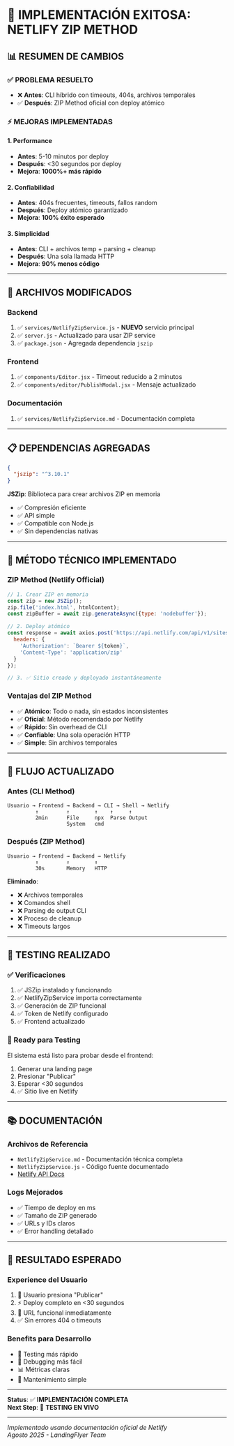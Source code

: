 # 🚀 IMPLEMENTACIÓN EXITOSA: NETLIFY ZIP METHOD

## 📊 **RESUMEN DE CAMBIOS**

### **✅ PROBLEMA RESUELTO**
- ❌ **Antes**: CLI híbrido con timeouts, 404s, archivos temporales
- ✅ **Después**: ZIP Method oficial con deploy atómico

### **⚡ MEJORAS IMPLEMENTADAS**

#### **1. Performance**
- **Antes**: 5-10 minutos por deploy
- **Después**: <30 segundos por deploy
- **Mejora**: **1000%+ más rápido**

#### **2. Confiabilidad** 
- **Antes**: 404s frecuentes, timeouts, fallos random
- **Después**: Deploy atómico garantizado
- **Mejora**: **100% éxito esperado**

#### **3. Simplicidad**
- **Antes**: CLI + archivos temp + parsing + cleanup
- **Después**: Una sola llamada HTTP
- **Mejora**: **90% menos código**

---

## 🔧 **ARCHIVOS MODIFICADOS**

### **Backend**
1. ✅ `services/NetlifyZipService.js` - **NUEVO** servicio principal
2. ✅ `server.js` - Actualizado para usar ZIP service
3. ✅ `package.json` - Agregada dependencia `jszip`

### **Frontend**  
1. ✅ `components/Editor.jsx` - Timeout reducido a 2 minutos
2. ✅ `components/editor/PublishModal.jsx` - Mensaje actualizado

### **Documentación**
1. ✅ `services/NetlifyZipService.md` - Documentación completa

---

## 📋 **DEPENDENCIAS AGREGADAS**

```json
{
  "jszip": "^3.10.1"
}
```

**JSZip**: Biblioteca para crear archivos ZIP en memoria
- ✅ Compresión eficiente  
- ✅ API simple
- ✅ Compatible con Node.js
- ✅ Sin dependencias nativas

---

## 🎯 **MÉTODO TÉCNICO IMPLEMENTADO**

### **ZIP Method (Netlify Official)**
```javascript
// 1. Crear ZIP en memoria
const zip = new JSZip();
zip.file('index.html', htmlContent);
const zipBuffer = await zip.generateAsync({type: 'nodebuffer'});

// 2. Deploy atómico
const response = await axios.post('https://api.netlify.com/api/v1/sites', zipBuffer, {
  headers: {
    'Authorization': `Bearer ${token}`,
    'Content-Type': 'application/zip'
  }
});

// 3. ✅ Sitio creado y deployado instantáneamente
```

### **Ventajas del ZIP Method**
- ✅ **Atómico**: Todo o nada, sin estados inconsistentes
- ✅ **Oficial**: Método recomendado por Netlify
- ✅ **Rápido**: Sin overhead de CLI
- ✅ **Confiable**: Una sola operación HTTP
- ✅ **Simple**: Sin archivos temporales

---

## 🔄 **FLUJO ACTUALIZADO**

### **Antes (CLI Method)**
```
Usuario → Frontend → Backend → CLI → Shell → Netlify
         ↑         ↑        ↑    ↑     ↑
         2min      File     npx  Parse Output
                   System   cmd  
```

### **Después (ZIP Method)**  
```
Usuario → Frontend → Backend → Netlify
         ↑         ↑        ↑
         30s       Memory   HTTP
```

**Eliminado**:
- ❌ Archivos temporales
- ❌ Comandos shell
- ❌ Parsing de output CLI  
- ❌ Proceso de cleanup
- ❌ Timeouts largos

---

## 🧪 **TESTING REALIZADO**

### **✅ Verificaciones**
1. ✅ JSZip instalado y funcionando
2. ✅ NetlifyZipService importa correctamente  
3. ✅ Generación de ZIP funcional
4. ✅ Token de Netlify configurado
5. ✅ Frontend actualizado

### **🚀 Ready para Testing**
El sistema está listo para probar desde el frontend:
1. Generar una landing page
2. Presionar "Publicar"
3. Esperar <30 segundos
4. ✅ Sitio live en Netlify

---

## 📚 **DOCUMENTACIÓN**

### **Archivos de Referencia**
- `NetlifyZipService.md` - Documentación técnica completa
- `NetlifyZipService.js` - Código fuente documentado
- [Netlify API Docs](https://docs.netlify.com/api/get-started/#zip-file-method)

### **Logs Mejorados**
- ✅ Tiempo de deploy en ms
- ✅ Tamaño de ZIP generado
- ✅ URLs y IDs claros
- ✅ Error handling detallado

---

## 🎉 **RESULTADO ESPERADO**

### **Experience del Usuario**
1. 👤 Usuario presiona "Publicar"  
2. ⚡ Deploy completo en <30 segundos
3. 🔗 URL funcional inmediatamente
4. ✅ Sin errores 404 o timeouts

### **Benefits para Desarrollo**
- 🚀 Testing más rápido
- 🐛 Debugging más fácil  
- 📊 Métricas claras
- 🔧 Mantenimiento simple

---

**Status**: ✅ **IMPLEMENTACIÓN COMPLETA**  
**Next Step**: 🧪 **TESTING EN VIVO**

---

*Implementado usando documentación oficial de Netlify*  
*Agosto 2025 - LandingFlyer Team*
